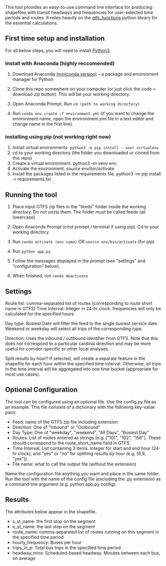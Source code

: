 This tool provides an easy-to-use command line interface for producing shapefiles with transit headways and frequencies for user-selected time periods and routes. It relies heavily on the [gtfs_functions](https://github.com/Bondify/gtfs_functions) python library for the essential calculations. 

## First time setup and installation

For all below steps, you will need to install [Python3](https://www.python.org/downloads/). 

### Install with Anaconda (highly reccomended)

1. Download Anaconda [(miniconda version)](https://docs.conda.io/en/latest/miniconda.html) – a package and environment manager for Python

2. Clone this repo somewhere on your computer (or just click the code > download zip button). This will be your working directory.

3. Open Anaconda Prompt. Run `cd (path to working directory)`

4. Run `conda env create –f environment.yml` (if you want to change the environment name, open the environment.yml file in a text editor and change name in the first line). 

### installing using pip (not working right now)

1. Install virtual environments. `python3 -m pip install --user virtualenv`
2. cd to your working directory (the folder you downloaded or cloned from this repo)
3. Create a virtual environment. python3 -m venv env
4. Activate the environment. source env/bin/activate
5. Install the packages listed in the requirements file. python3 -m pip install -r requirements.txt

## Running the tool

1. Place input GTFS zip files in the "feeds" folder inside the working directory. Do not unzip them. The folder must be called feeds (all lowercase). 

2. Open Anaconda Prompt (cmd prompt / terminal if using pip). Cd to your working directory.

3. Run `conda activate (env name)` OR `source env/bin/activate` (for pip)

4. Run `python app.py`

5. Follow the messages displayed in the prompt (see "settings" and "configuration" below).

6. When finished, run `conda deactivate`

## Settings

Route list: comma-separated list of routes (corresponding to route short name in GTFS)
Time Interval: Integer in 24-hr clock. frequencies will only be calculated for the specified hours

Day type: Busiest Date will filter the feed to the single busiest service date. Weekend or weekday will select all trips of the corresponding type.

Direction: Uses the inbound / outbound identifier from GTFS. Note that this does not correspond to a particular cardinal direction and may be more useful for corridor-specific or other local analyses. 

Split results by hour? If selected, will create a separate feature in the shapefile for each hour within the specified time interval. Otherwise, all trips in the time interval will be aggregated into one time bucket (appropriate for most use cases). 

## Optional Configuration

The tool can be configured using an optional file. Use the config.py file as an example. This file consists of a dictionary with the following key-value pairs:

- Feed: name of the GTFS zip file including extension
- Direction: One of "Inbound" or "Outbound"
- Day Type: One of "weekday", "weekend", "All Days", "Busiest Day"
- Routes: List of routes entered as strings (e.g. ["101", "102", "156"]. These should correspond to the route_short_name field in GTFS.
- Time Interval: List containing 3 items. Integer for start and end hour (24-hr clock), and "yes" or "no" for splitting results by hour (e.g. [6,9, "yes"]). 
- File name: what to call the output file (without the extension)

Name the configuration file anything you want and place in the same folder. Run the tool with the name of the config file (excluding the .py extension) as a command line argument (e.g. python app.py config). 

## Results

The attributes below appear in the shapefile. 

- s_st_name: the first stop on the segment
- e_st_name: the last stop on the segment
- route_name: comma-separated list of routes running on this segment in the specified time period
- hourly_frequency: Buses per hour
- trips_in_p: Total bus trips in the specified time period
- headway_mins: Scheduled-based headway. Minutes between each bus, on average

